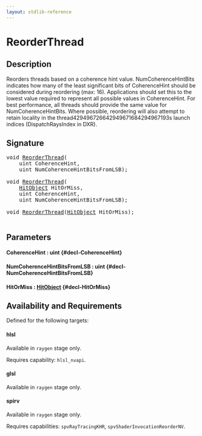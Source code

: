 ```yaml
---
layout: stdlib-reference
---
```


# ReorderThread

## Description

Reorders threads based on a coherence hint value. NumCoherenceHintBits indicates how many of
the least significant bits of CoherenceHint should be considered during reordering (max: 16).
Applications should set this to the lowest value required to represent all possible values in
CoherenceHint. For best performance, all threads should provide the same value for
NumCoherenceHintBits.
Where possible, reordering will also attempt to retain locality in the thread429496726642949671684294967193s launch indices
(DispatchRaysIndex in DXR).




## Signature 

<pre>
void <a href="/stdlib-reference/global-decls/ReorderThread">ReorderThread</a>(
    uint <span class='code_param'>CoherenceHint</span>,
    uint <span class='code_param'>NumCoherenceHintBitsFromLSB</span>);

void <a href="/stdlib-reference/global-decls/ReorderThread">ReorderThread</a>(
    <a href="/stdlib-reference/types/HitObject/index">HitObject</a> <span class='code_param'>HitOrMiss</span>,
    uint <span class='code_param'>CoherenceHint</span>,
    uint <span class='code_param'>NumCoherenceHintBitsFromLSB</span>);

void <a href="/stdlib-reference/global-decls/ReorderThread">ReorderThread</a>(<a href="/stdlib-reference/types/HitObject/index">HitObject</a> HitOrMiss);

</pre>

## Parameters

#### CoherenceHint  : uint {#decl-CoherenceHint}
#### NumCoherenceHintBitsFromLSB  : uint {#decl-NumCoherenceHintBitsFromLSB}
#### HitOrMiss  : [HitObject](/stdlib-reference/types/HitObject/index) {#decl-HitOrMiss}

## Availability and Requirements

Defined for the following targets:

#### hlsl
Available in `raygen` stage only.

Requires capability: `hlsl_nvapi`.
#### glsl
Available in `raygen` stage only.

#### spirv
Available in `raygen` stage only.

Requires capabilities: `spvRayTracingKHR`, `spvShaderInvocationReorderNV`.


